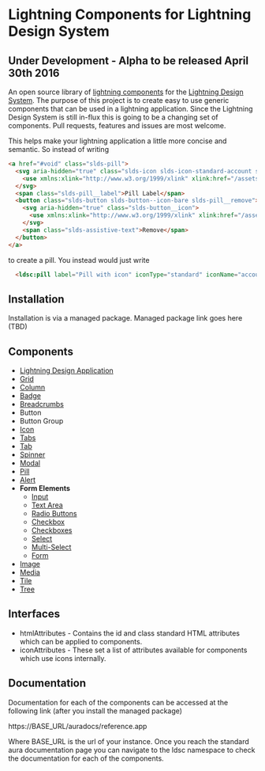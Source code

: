 # Lightning Components for Lightning Design System

## Under Development - Alpha to be released April 30th 2016

An open source library of [lightning components](https://developer.salesforce.com/docs/atlas.en-us.lightning.meta/lightning/) for the [Lightning Design System](http://www.lightningdesignsystem.com/). The purpose of this project is to create easy to use generic components that can be used in a lightning application. Since the Lightning Design System is still in-flux this is going to be a changing set of components. Pull requests, features and issues are most welcome.

This helps make your lightning application a little more concise and semantic. So instead of writing

```html
<a href="#void" class="slds-pill">
  <svg aria-hidden="true" class="slds-icon slds-icon-standard-account slds-pill__icon">
    <use xmlns:xlink="http://www.w3.org/1999/xlink" xlink:href="/assets/icons/standard-sprite/svg/symbols.svg#account"></use>
  </svg>
  <span class="slds-pill__label">Pill Label</span>
  <button class="slds-button slds-button--icon-bare slds-pill__remove">
    <svg aria-hidden="true" class="slds-button__icon">
      <use xmlns:xlink="http://www.w3.org/1999/xlink" xlink:href="/assets/icons/utility-sprite/svg/symbols.svg#close"></use>
    </svg>
    <span class="slds-assistive-text">Remove</span>
  </button>
</a>
```

to create a pill. You instead would just write

```html
  <ldsc:pill label="Pill with icon" iconType="standard" iconName="account" onRemove="{! c.removePill }" />
```

## Installation

Installation is via a managed package.
Managed package link goes here (TBD)

## Components

- [Lightning Design Application](documentation/lightningDesignApplication.md)
- [Grid](documentation/grid.md)
- [Column](documentation/col.md)
- [Badge](documentation/badge.md)
- [Breadcrumbs](documentation/breadcrumbs.md)
- Button
- Button Group
- [Icon](documentation/icon.md)
- [Tabs](documentation/tabs.md)
- [Tab](documentation/tab.md)
- [Spinner](documentation/spinner.md)
- [Modal](documentation/modal.md)
- [Pill](documentation/pill.md)
- [Alert](documentation/alert.md)
- **Form Elements**
  - [Input](documentation/input.md)
  - [Text Area](documentation/textarea.md)
  - [Radio Buttons](documentation/radioButtons.md)
  - [Checkbox](documentation/checkbox.md)
  - [Checkboxes](documentation/checkboxes.md)
  - [Select](documentation/select.md)
  - [Multi-Select](documentation/multiselect.md)
  - [Form](documentation/form.md)
- [Image](documentation/image.md)
- [Media](documentation/media.md)
- [Tile](documentation/tile.md)
- [Tree](documentation/tree.md)

## Interfaces

- htmlAttributes - Contains the id and class standard HTML attributes which can be applied to components.
- iconAttributes - These set a list of attributes available for components which use icons internally.

## Documentation

Documentation for each of the components can be accessed at the following link (after you install the managed package)

https://BASE_URL/auradocs/reference.app

Where BASE_URL is the url of your instance. Once you reach the standard aura documentation page you can navigate to the ldsc namespace to check the documentation for each of the components.
